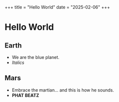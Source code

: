 +++
title = "Hello World"
date = "2025-02-06"
+++

# Hello World
## Earth
- We are the blue planet.
- *Italics*

## Mars
- Embrace the martian... and this is how he sounds.
- **PHAT BEATZ**
